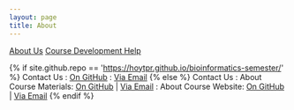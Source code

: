 ```yaml
---
layout: page
title: About
---
```


<a href="{{ site.baseurl}}/about">
<i class="fa fa-group fa-fw"></i> About Us</a>

<a href="{{ site.baseurl}}/docs">
<i class="fa fa-question-circle fa-fw"></i> Course Development Help</a>

{% if site.github.repo == 'https://hoytpr.github.io/bioinformatics-semester/' %}
Contact Us
: <a href="{{ site.github.repo }}"> 
  <i class="fa fa-github fa-fw"></i> On GitHub</a>
: <a href="mailto:{{ site.email }}"> 
  <i class="fa fa-envelope fa-fw"></i> Via Email</a>
{% else %}
Contact Us
: About Course Materials: <a href="{{ site.github.repo }}"> 
  <i class="fa fa-github fa-fw"></i> On GitHub</a> | 
  <a href="mailto:{{ site.email }}"> 
  <i class="fa fa-envelope fa-fw"></i> Via Email</a>
: About Course Website: <a href="https://hoytpr.github.io/bioinformatics-semester/"> 
  <i class="fa fa-github fa-fw"></i> On GitHub</a> | 
  <a href="mailto:peter.r.hoyt@okstate.edu"> 
  <i class="fa fa-envelope fa-fw"></i> Via Email</a>
{% endif %}
